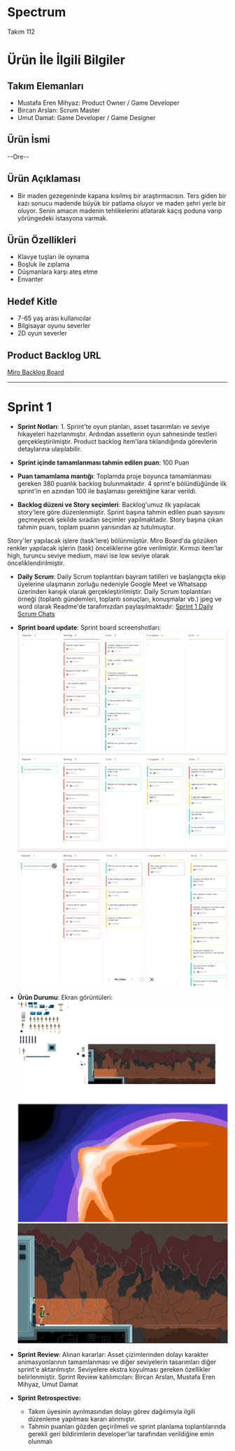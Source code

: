 # **Spectrum**

Takım 112

# Ürün İle İlgili Bilgiler

## Takım Elemanları

- Mustafa Eren Mihyaz: Product Owner / Game Developer
- Bircan Arslan: Scrum Master
- Umut Damat: Game Developer / Game Designer

## Ürün İsmi

--Ore--

## Ürün Açıklaması

- Bir maden gezegeninde kapana kısılmış bir araştırmacısın. Ters giden bir kazı sonucu madende büyük  bir patlama oluyor ve maden şehri yerle bir oluyor. Senin amacın madenin tehlikelerini atlatarak kaçış poduna varıp yörüngedeki istasyona varmak.

## Ürün Özellikleri

- Klavye tuşları ile oynama
- Boşluk ile zıplama
- Düşmanlara karşı ateş etme
- Envanter

## Hedef Kitle

- 7-65 yaş arası kullanıcılar
- Bilgisayar oyunu severler
- 2D oyun severler

## Product Backlog URL

[Miro Backlog Board](https://miro.com/app/board/uXjVO3JGluM=/?share_link_id=280397684240)

---

# Sprint 1

- **Sprint Notları**: 1. Sprint'te oyun planları, asset tasarımları ve seviye hikayeleri hazırlanmıştır. Ardından assetlerin oyun sahnesinde testleri gerçekleştirilmiştir. Product backlog item'lara tıklandığında görevlerin detaylarına ulaşılabilir.

- **Sprint içinde tamamlanması tahmin edilen puan**: 100 Puan

- **Puan tamamlama mantığı**: Toplamda proje boyunca tamamlanması gereken 380 puanlık backlog bulunmaktadır. 4 sprint'e bölündüğünde ilk sprint'in en azından 100 ile başlaması gerektiğine karar verildi.

- **Backlog düzeni ve Story seçimleri**: Backlog'umuz ilk yapılacak story'lere göre düzenlenmiştir. Sprint başına tahmin edilen puan sayısını geçmeyecek şekilde sıradan seçimler yapılmaktadır. Story başına çıkan tahmin puanı, toplam puanın yarısından az tutulmuştur. 

Story'ler yapılacak işlere (task'lere) bölünmüştür. Miro Board'da gözüken renkler yapılacak işlerin (task) önceliklerine göre verilmiştir. Kırmızı item'lar high, turuncu seviye medium, mavi ise low seviye olarak önceliklendirilmiştir.

- **Daily Scrum**: Daily Scrum toplantıları bayram tatilleri ve başlangıçta ekip üyelerine ulaşmanın zorluğu nedeniyle Google Meet ve Whatsapp üzerinden karışık olarak gerçekleştirilmiştir. Daily Scrum toplantıları örneği (toplantı gündemleri, toplantı sonuçları, konuşmalar vb.) jpeg ve word olarak Readme'de tarafımızdan paylaşılmaktadır: [Sprint 1 Daily Scrum Chats](https://github.com/bircanarslann/Google-Akademi-Takim-112/blob/main/ProjectManagement/Sprint1Documents/DailyScrumMeetingNotesSprint1.docx?raw=true)

- **Sprint board update**: Sprint board screenshotları: 
![Backlog 1](https://raw.githubusercontent.com/bircanarslann/Google-Akademi-Takim-112/main/ProjectManagement/Sprint1Documents/Backlog1.jpg) 
![Backlog 2](https://raw.githubusercontent.com/bircanarslann/Google-Akademi-Takim-112/main/ProjectManagement/Sprint1Documents/Backlog2.jpg) 
![Backlog 3](https://raw.githubusercontent.com/bircanarslann/Google-Akademi-Takim-112/main/ProjectManagement/Sprint1Documents/Backlog3.jpg)

- **Ürün Durumu**: Ekran görüntüleri:
  ![Screenshot 1](https://github.com/bircanarslann/Google-Akademi-Takim-112/blob/main/ProjectManagement/Sprint1Documents/Products1.png?raw=true)
  ![Screenshot 2](https://github.com/bircanarslann/Google-Akademi-Takim-112/blob/main/ProjectManagement/Sprint1Documents/Products2.jpg?raw=true)
  ![Screenshot 2](https://github.com/bircanarslann/Google-Akademi-Takim-112/blob/main/ProjectManagement/Sprint1Documents/Products3.jpeg?raw=true)

- **Sprint Review**: 
Alınan kararlar: Asset çizimlerinden dolayı karakter animasyonlarının tamamlanması ve diğer seviyelerin tasarımları diğer sprint'e aktarılmıştır. Seviyelere ekstra koyulması gereken özellikler belirlenmiştir. 
Sprint Review katılımcıları: Bircan Arslan, Mustafa Eren Mihyaz, Umut Damat

- **Sprint Retrospective:**
  - Takım üyesinin ayrılmasından dolayı görev dağılımıyla ilgili düzenleme yapılması kararı alınmıştır.
  - Tahmin puanları gözden geçirilmeli ve sprint planlama toplantılarında gerekli geri bildirimlerin developer'lar tarafından verildiğine emin olunmalı
